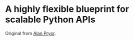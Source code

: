 # A highly flexible blueprint for scalable Python APIs

Original from [Alan Pryor](http://alanpryorjr.com/2019-05-20-flask-api-example/).